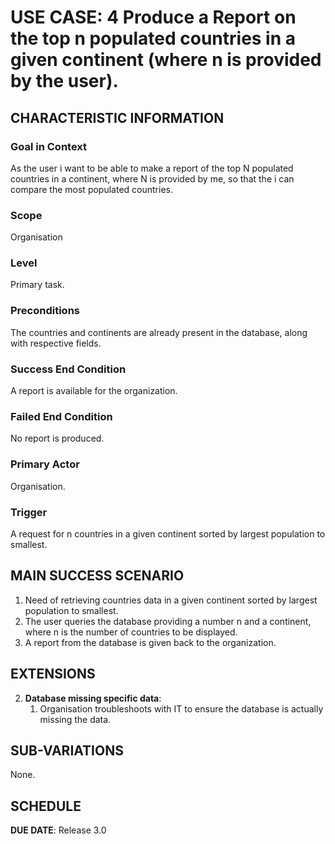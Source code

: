 # USE CASE: 4 Produce a Report on the top n populated countries in a given continent (where n is provided by the user).

## CHARACTERISTIC INFORMATION

### Goal in Context

As the user i want to be able to make a report of the top N populated countries in a continent, where N is provided by me, so that the i can compare the most populated countries.

### Scope

Organisation

### Level

Primary task.

### Preconditions

The countries and continents are already present in the database, along with respective fields.

### Success End Condition

A report is available for the organization.

### Failed End Condition

No report is produced.

### Primary Actor

Organisation.

### Trigger

A request for n countries in a given continent sorted by largest population to smallest.

## MAIN SUCCESS SCENARIO

1. Need of retrieving countries data in a given continent sorted by largest population to smallest.
2. The user queries the database providing a number n and a continent, where n is the number of countries to be displayed. 
3. A report from the database is given back to the organization.

## EXTENSIONS

2. **Database missing specific data**:
    1. Organisation troubleshoots with IT to ensure the database is actually missing the data. 
    
## SUB-VARIATIONS

None.

## SCHEDULE

**DUE DATE**: Release 3.0